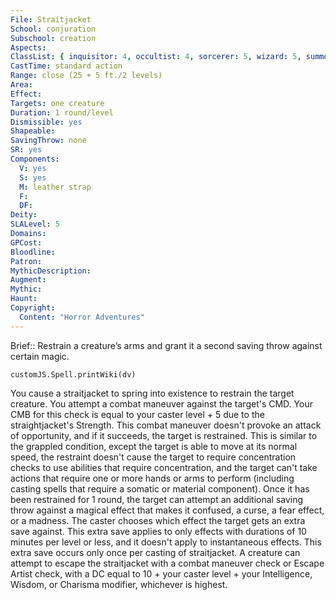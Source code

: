 ```yaml
---
File: Straitjacket
School: conjuration
Subschool: creation
Aspects: 
ClassList: { inquisitor: 4, occultist: 4, sorcerer: 5, wizard: 5, summoner: 5, unchained summoner: 5 }
CastTime: standard action
Range: close (25 + 5 ft./2 levels)
Area: 
Effect: 
Targets: one creature
Duration: 1 round/level
Dismissible: yes
Shapeable: 
SavingThrow: none
SR: yes
Components:
  V: yes
  S: yes
  M: leather strap
  F: 
  DF: 
Deity: 
SLALevel: 5
Domains: 
GPCost: 
Bloodline: 
Patron: 
MythicDescription: 
Augment: 
Mythic: 
Haunt: 
Copyright:
  Content: "Horror Adventures"
---
```

Brief:: Restrain a creature’s arms and grant it a second saving throw against certain magic.

```dataviewjs
customJS.Spell.printWiki(dv)
```

You cause a straitjacket to spring into existence to restrain the target creature. You attempt a combat maneuver against the target's CMD. Your CMB for this check is equal to your caster level + 5 due to the straightjacket's Strength. This combat maneuver doesn't provoke an attack of opportunity, and if it succeeds, the target is restrained. This is similar to the grappled condition, except the target is able to move at its normal speed, the restraint doesn't cause the target to require concentration checks to use abilities that require concentration, and the target can't take actions that require one or more hands or arms to perform (including casting spells that require a somatic or material component).  Once it has been restrained for 1 round, the target can attempt an additional saving throw against a magical effect that makes it confused, a curse, a fear effect, or a madness. The caster chooses which effect the target gets an extra save against. This extra save applies to only effects with durations of 10 minutes per level or less, and it doesn't apply to instantaneous effects. This extra save occurs only once per casting of straitjacket.  A creature can attempt to escape the straitjacket with a combat maneuver check or Escape Artist check, with a DC equal to 10 + your caster level + your Intelligence, Wisdom, or Charisma modifier, whichever is highest.
